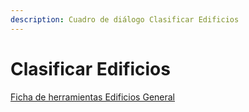 ```yaml
---
description: Cuadro de diálogo Clasificar Edificios
---
```


# Clasificar Edificios

[Ficha de herramientas Edificios General](./)

